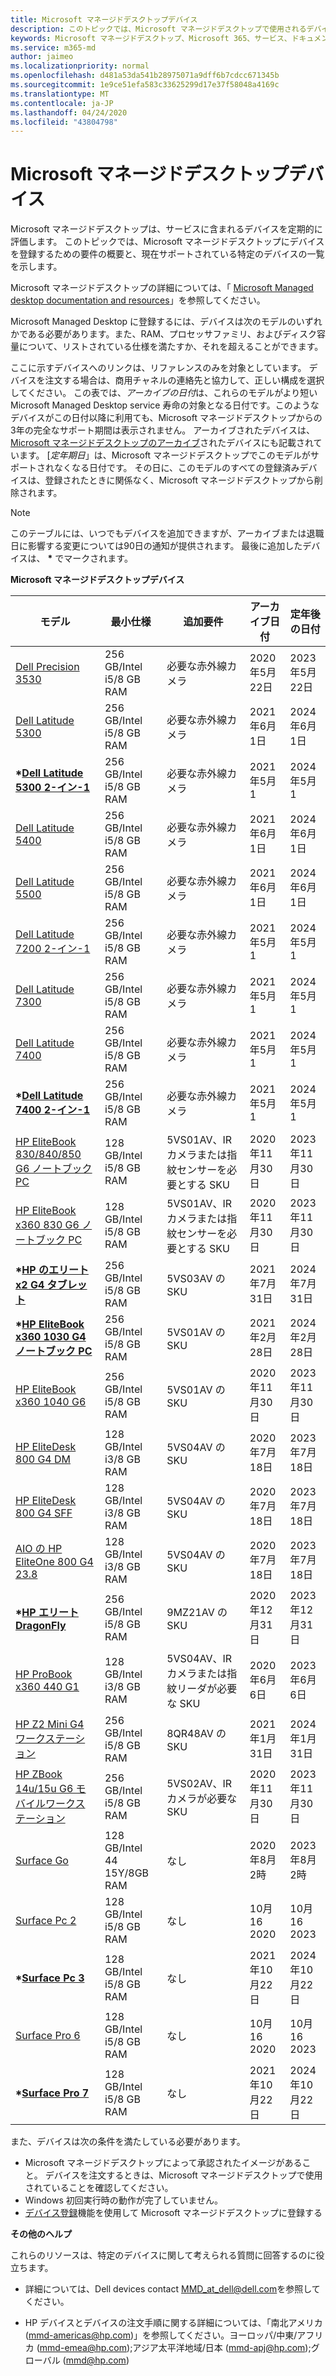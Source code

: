 ```yaml
---
title: Microsoft マネージドデスクトップデバイス
description: このトピックでは、Microsoft マネージドデスクトップで使用されるデバイスの仕様を示します。
keywords: Microsoft マネージドデスクトップ、Microsoft 365、サービス、ドキュメント
ms.service: m365-md
author: jaimeo
ms.localizationpriority: normal
ms.openlocfilehash: d481a53da541b28975071a9dff6b7cdcc671345b
ms.sourcegitcommit: 1e9ce51efa583c33625299d17e37f58048a4169c
ms.translationtype: MT
ms.contentlocale: ja-JP
ms.lasthandoff: 04/24/2020
ms.locfileid: "43804798"
---
```

# <a name="microsoft-managed-desktop-devices"></a>Microsoft マネージドデスクトップデバイス 

Microsoft マネージドデスクトップは、サービスに含まれるデバイスを定期的に評価します。 このトピックでは、Microsoft マネージドデスクトップにデバイスを登録するための要件の概要と、現在サポートされている特定のデバイスの一覧を示します。

Microsoft マネージドデスクトップの詳細については、「 [Microsoft Managed desktop documentation and resources](https://docs.microsoft.com/microsoft-365/managed-desktop/)」を参照してください。 

<!-- Microsoft 365 E5; Device as a Service -->
<!-- Split from device & technologies topic. Destination topic for aka.ms/device-list  -->
Microsoft Managed Desktop に登録するには、デバイスは次のモデルのいずれかである必要があります。また、RAM、プロセッサファミリ、およびディスク容量について、リストされている仕様を満たすか、それを超えることができます。 

ここに示すデバイスへのリンクは、リファレンスのみを対象としています。 デバイスを注文する場合は、商用チャネルの連絡先と協力して、正しい構成を選択してください。 この表では、*アーカイブの日付*は、これらのモデルがより短い Microsoft Managed Desktop service 寿命の対象となる日付です。このようなデバイスがこの日付以降に利用ても、Microsoft マネージドデスクトップからの3年の完全なサポート期間は表示されません。 アーカイブされたデバイスは、 [Microsoft マネージドデスクトップのアーカイブ](archived-device-list.md)されたデバイスにも記載されています。 [*定年期日*」は、Microsoft マネージドデスクトップでこのモデルがサポートされなくなる日付です。 その日に、このモデルのすべての登録済みデバイスは、登録されたときに関係なく、Microsoft マネージドデスクトップから削除されます。

>[!NOTE]
>このテーブルには、いつでもデバイスを追加できますが、アーカイブまたは退職日に影響する変更については90日の通知が提供されます。 最後に追加したデバイスは、 **\*** でマークされます。


**Microsoft マネージドデスクトップデバイス**


| モデル    | 最小仕様  | 追加要件    | アーカイブ日付   | 定年後の日付   |
|----------|----------------|---------------------------|----------------|--------------------|
| [Dell Precision 3530](https://www.dell.com/en-us/work/shop/cty/pdp/spd/precision-15-3530-laptop?cid=265720&st=dell%2Bprecision%2B3530&VEN1=ihEzXzFB,73667408703289,901q5c14135,c,,%7BProductid%7D&VEN2=be,dell%2Bprecision%2B3530&lid=42076560130&dgc=st&dgseg=so&acd=12309152537461020&VEN3=112504543746142297) | 256 GB/Intel i5/8 GB RAM | 必要な赤外線カメラ | 2020年5月22日  | 2023年5月22日 |
| [Dell Latitude 5300](https://www.dell.com/en-us/work/shop/laptops/13-5300/spd/latitude-13-5300-laptop) | 256 GB/Intel i5/8 GB RAM | 必要な赤外線カメラ | 2021年6月1日  | 2024年6月1日  |
| **\*[Dell Latitude 5300 2-イン-1](https://www.dell.com/en-us/work/shop/laptops/13-5300-2-in-1/spd/latitude-13-5300-2-in-1-laptop)** | 256 GB/Intel i5/8 GB RAM | 必要な赤外線カメラ | 2021年5月1  | 2024年5月1  |
| [Dell Latitude 5400](https://www.dell.com/en-us/work/shop/laptops/14-5400/spd/latitude-14-5400-laptop) | 256 GB/Intel i5/8 GB RAM | 必要な赤外線カメラ | 2021年6月1日  | 2024年6月1日  |
| [Dell Latitude 5500](https://www.dell.com/en-us/work/shop/laptops/15-5500/spd/latitude-15-5500-laptop) | 256 GB/Intel i5/8 GB RAM | 必要な赤外線カメラ | 2021年6月1日  | 2024年6月1日  |
| [Dell Latitude 7200 2-イン-1](https://www.dell.com/en-us/work/shop/laptops/12-7200-2-in-1/spd/latitude-12-7200-2-in-1-laptop) | 256 GB/Intel i5/8 GB RAM | 必要な赤外線カメラ | 2021年5月1  | 2024年5月1  |
| [Dell Latitude 7300](https://www.dell.com/en-us/work/shop/laptops/13-7300/spd/latitude-13-7300-laptop) | 256 GB/Intel i5/8 GB RAM | 必要な赤外線カメラ | 2021年5月1  | 2024年5月1  |
| [Dell Latitude 7400](https://www.dell.com/en-us/work/shop/laptops/new-14/spd/latitude-14-7400-laptop) | 256 GB/Intel i5/8 GB RAM | 必要な赤外線カメラ | 2021年5月1  | 2024年5月1  |
| **\*[Dell Latitude 7400 2-イン-1](https://www.dell.com/en-us/work/shop/laptops/14-2-in-1/spd/latitude-14-7400-2-in-1-laptop)** | 256 GB/Intel i5/8 GB RAM | 必要な赤外線カメラ | 2021年5月1  | 2024年5月1  |
| [HP EliteBook 830/840/850 G6 ノートブック PC](https://store.hp.com/us/en/mdp/laptops/elitebook-840#!&tab=features) | 128 GB/Intel i5/8 GB RAM | 5VS01AV、IR カメラまたは指紋センサーを必要とする SKU | 2020年11月30日 | 2023年11月30日 |
| [HP EliteBook x360 830 G6 ノートブック PC](https://store.hp.com/us/en/pdp/hp-elitebook-x360-830-g6-notebook-pc) | 128 GB/Intel i5/8 GB RAM | 5VS01AV、IR カメラまたは指紋センサーを必要とする SKU | 2020年11月30日 | 2023年11月30日 |
| **\*[HP のエリート x2 G4 タブレット](https://store.hp.com/us/en/mdp/laptops/hp-elite-x2-3074457345617405170--1)** | 256 GB/Intel i5/8 GB RAM | 5VS03AV の SKU | 2021年7月31日 | 2024年7月31日 |
| **\*[HP EliteBook x360 1030 G4 ノートブック PC](https://store.hp.com/us/en/pdp/hp-elitebook-x360-1030-g4-notebook-pc)** | 256 GB/Intel i5/8 GB RAM | 5VS01AV の SKU | 2021年2月28日 | 2024年2月28日 |
|[HP EliteBook x360 1040 G6](http://www.hp.com/go/elitebookx360-1040) | 256 GB/Intel i5/8 GB RAM | 5VS01AV の SKU| 2020年11月30日 | 2023年11月30日 |
| [HP EliteDesk 800 G4 DM](https://store.hp.com/us/en/mdp/desktops/elitedesk-800-mini-349547--1#!&tab=features) | 128 GB/Intel i3/8 GB RAM | 5VS04AV の SKU | 2020年7月18日 | 2023年7月18日 |
| [HP EliteDesk 800 G4 SFF](https://store.hp.com/us/en/mdp/desktops/elitedesk-800-small-form-factor-349548--1#!&tab=features) | 128 GB/Intel i3/8 GB RAM | 5VS04AV の SKU | 2020年7月18日 | 2023年7月18日 |
| [AIO の HP EliteOne 800 G4 23.8](https://store.hp.com/us/en/mdp/desktops/eliteone-800-all-in-one-349552--1#!&tab=features) | 128 GB/Intel i3/8 GB RAM | 5VS04AV の SKU | 2020年7月18日 | 2023年7月18日 |
| **\*[HP エリート DragonFly](https://www8.hp.com/us/en/laptops/2-in-1s/elite-dragonfly-convertible.html)** | 256 GB/Intel i5/8 GB RAM | 9MZ21AV の SKU | 2020年12月31日 | 2023年12月31日 |
| [HP ProBook x360 440 G1](https://store.hp.com/us/en/mdp/laptops/hp-probook-x360-440-3074457345617293669--1#!&tab=features) | 128 GB/Intel i3/8 GB RAM | 5VS04AV、IR カメラまたは指紋リーダが必要な SKU | 2020年6月6日 | 2023年6月6日 |
| [HP Z2 Mini G4 ワークステーション](https://store.hp.com/us/en/mdp/hp-z2-mini-workstation-451004--1) | 256 GB/Intel i5/8 GB RAM | 8QR48AV の SKU| 2021年1月31日 | 2024年1月31日 |
|[HP ZBook 14u/15u G6 モバイルワークステーション](https://store.hp.com/us/en/mdp/hp-zbook-14u-mobile-workstation) | 256 GB/Intel i5/8 GB RAM | 5VS02AV、IR カメラが必要な SKU | 2020年11月30日 | 2023年11月30日 |
| [Surface Go](https://www.microsoft.com/p/surface-go-for-business/909wr0x3sgfk/8khl?cid=msft_web_collection&CustomerIntent=Consumer&activetab=pivot%3aoverviewtab) | 128 GB/Intel 44 15Y/8GB RAM | なし | 2020年8月2時 | 2023年8月2時 |
| [Surface Pc 2](https://www.microsoft.com/p/surface-laptop-2-for-business/8xlk0g60tlb6/hkq9?cid=msft_web_collection&CustomerIntent=Consumer) | 128 GB/Intel i5/8 GB RAM | なし | 10月 16 2020 | 10月 16 2023 |
| **\*[Surface Pc 3](https://www.microsoft.com/en-us/surface/business/surface-laptop-3)** | 128 GB/Intel i5/8 GB RAM | なし | 2021年10月22日 | 2024年10月22日 |
| [Surface Pro 6](https://www.microsoft.com/p/surface-pro-6-for-business/8xjq3d3lrp0r/grf9?cid=msft_web_collection&CustomerIntent=Consumer&activetab=pivot%3aoverviewtab) | 128 GB/Intel i5/8 GB RAM | なし | 10月 16 2020 | 10月 16 2023 |
| **\*[Surface Pro 7](https://www.microsoft.com/en-us/surface/business/surface-pro-7)** | 128 GB/Intel i5/8 GB RAM | なし | 2021年10月22日 | 2024年10月22日 |



また、デバイスは次の条件を満たしている必要があります。     

- Microsoft マネージドデスクトップによって承認されたイメージがあること。 デバイスを注文するときは、Microsoft マネージドデスクトップで使用されていることを確認してください。
- Windows 初回実行時の動作が完了していません。
- [デバイス登録](https://aka.ms/mmddrhelp)機能を使用して Microsoft マネージドデスクトップに登録する

**その他のヘルプ**

これらのリソースは、特定のデバイスに関して考えられる質問に回答するのに役立ちます。

- 詳細については、Dell devices contact <a href="mailto:MMD_at_dell@dell.com">MMD_at_dell@dell.com</a>を参照してください。

- HP デバイスとデバイスの注文手順に関する詳細については、「南北アメリカ (<a href="mailto:mmd-americas@hp.com">mmd-americas@hp.com</a>)」を参照してください。ヨーロッパ/中東/アフリカ (<a href="mailto:mmd-emea@hp.com">mmd-emea@hp.com</a>);アジア太平洋地域/日本 (<a href="mailto:mmd-apj@hp.com">mmd-apj@hp.com</a>);グローバル (<a href="mailto:mmd@hp.com">mmd@hp.com</a>)





